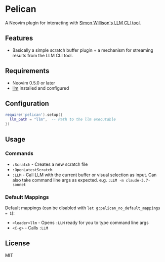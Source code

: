 # Pelican

A Neovim plugin for interacting with [Simon Willison's LLM CLI tool](https://github.com/simonw/llm).

## Features

- Basically a simple scratch buffer plugin + a mechanism for streaming results from the LLM CLI tool.

## Requirements

- Neovim 0.5.0 or later
- [llm](https://github.com/simonw/llm) installed and configured

## Configuration

```lua
require('pelican').setup({
  llm_path = "llm",  -- Path to the llm executable
})
```

## Usage

### Commands

- `:Scratch` - Creates a new scratch file
- `:OpenLatestScratch`
- `:LLM` - Call LLM with the current buffer or visual selection as input. Can also take command line args as expected. e.g. `:LLM -m claude-3.7-sonnet`

### Default Mappings

Default mappings (can be disabled with `let g:pelican_no_default_mappings = 1`):

- `<leader>llm` - Opens `:LLM` ready for you to type command line args
- `<C-g>` - Calls `:LLM`

## License

MIT
